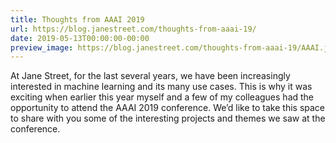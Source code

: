 ```yaml
---
title: Thoughts from AAAI 2019
url: https://blog.janestreet.com/thoughts-from-aaai-19/
date: 2019-05-13T00:00:00-00:00
preview_image: https://blog.janestreet.com/thoughts-from-aaai-19/AAAI.jpg
---
```


<p>At Jane Street, for the last several years, we have been increasingly interested
in machine learning and its many use cases. This is why it was exciting when
earlier this year myself and a few of my colleagues had the opportunity to
attend the AAAI 2019 conference. We’d like to take this space to share with you
some of the interesting projects and themes we saw at the conference.</p>

